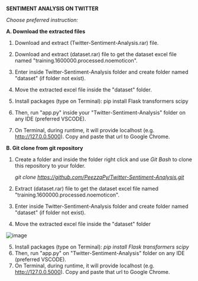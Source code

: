 **SENTIMENT ANALYSIS ON TWITTER**

*Choose preferred instruction:*

**A. Download the extracted files**
   1. Download and extract (Twitter-Sentiment-Analysis.rar) file.

   2. Download and extract (dataset.rar) file to get the dataset excel file named "training.1600000.processed.noemoticon".

   3. Enter inside Twitter-Sentiment-Analysis folder and create folder named "dataset" (if folder not exist).

   4. Move the extracted excel file inside the "dataset" folder.
 
   5. Install packages (type on Terminal): pip install Flask transformers scipy

   6. Then, run "app.py" inside your "Twitter-Sentiment-Analysis" folder on any IDE (preferred VSCODE).

   7. On Terminal, during runtime, it will provide localhost (e.g. http://127.0.0.5000). Copy and paste that url to Google Chrome.




**B. Git clone from git repository**
1. Create a folder and inside the folder right click and use _Git Bash_ to clone this repository to your folder.
  
   *git clone https://github.com/PeezzaPy/Twitter-Sentiment-Analysis.git*

2. Extract (dataset.rar) file to get the dataset excel file named "training.1600000.processed.noemoticon".
3. Enter inside Twitter-Sentiment-Analysis folder and create folder named "dataset" (if folder not exist).
4. Move the extracted excel file inside the "dataset" folder

![image](https://github.com/PeezzaPy/Twitter-Sentiment-Analysis/assets/66209956/44ad6197-edfd-4ab8-b54e-b3bcbc3c7c34)

5. Install packages (type on Terminal):
   *pip install Flask transformers scipy*
6. Then, run "app.py" on "Twitter-Sentiment-Analysis" folder on any IDE (preferred VSCODE).
7. On Terminal, during runtime, it will provide localhost (e.g. http://127.0.0.5000). Copy and paste that url to Google Chrome.